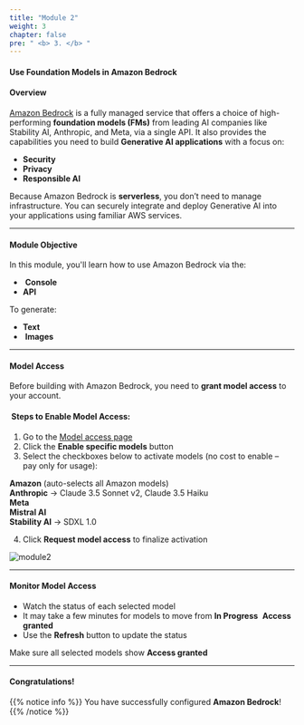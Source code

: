 ```yaml
---
title: "Module 2"
weight: 3
chapter: false
pre: " <b> 3. </b> "
---
```


#### Use Foundation Models in Amazon Bedrock

####  Overview

[Amazon Bedrock](https://aws.amazon.com/bedrock/) is a fully managed service that offers a choice of high-performing **foundation models (FMs)** from leading AI companies like Stability AI, Anthropic, and Meta, via a single API. It also provides the capabilities you need to build **Generative AI applications** with a focus on:
-  **Security**
-  **Privacy**
-  **Responsible AI**

Because Amazon Bedrock is **serverless**, you don’t need to manage infrastructure. You can securely integrate and deploy Generative AI into your applications using familiar AWS services.

---

####  Module Objective

In this module, you'll learn how to use Amazon Bedrock via the:
- ️ **Console**
-  **API**

To generate:
-  **Text**
- ️ **Images**

---

####  Model Access

Before building with Amazon Bedrock, you need to **grant model access** to your account.

#### ️ Steps to Enable Model Access:

1. Go to the [Model access page](https://us-west-2.console.aws.amazon.com/bedrock/home?region=us-west-2#/modelaccess)
2. Click the **Enable specific models** button
3. Select the checkboxes below to activate models (no cost to enable – pay only for usage):

 **Amazon** (auto-selects all Amazon models)  
 **Anthropic** → Claude 3.5 Sonnet v2, Claude 3.5 Haiku  
 **Meta**  
 **Mistral AI**  
 **Stability AI** → SDXL 1.0  

4. Click **Request model access** to finalize activation

![module2](/images/3-module2/module3.png?width=90pc)

---

####  Monitor Model Access

- Watch the status of each selected model  
- It may take a few minutes for models to move from **In Progress** ️ **Access granted**
- Use the  **Refresh** button to update the status

 Make sure all selected models show **Access granted**

---

####  Congratulations!

{{% notice info %}}
You have successfully configured **Amazon Bedrock**!
{{% /notice %}}


